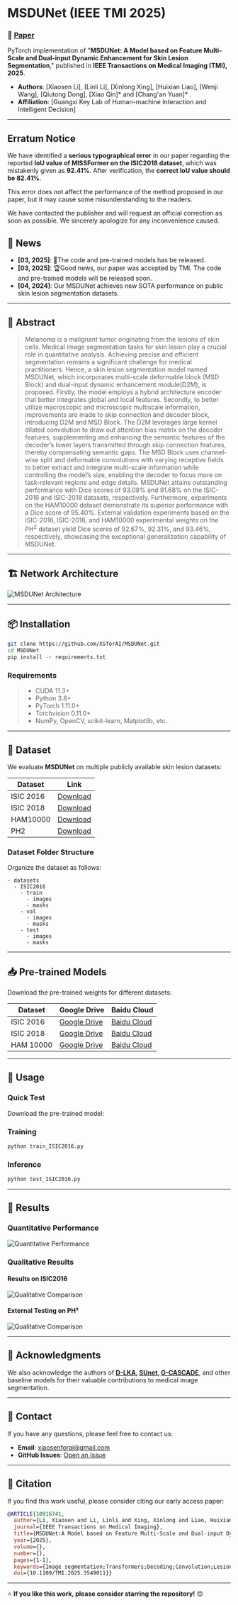 # MSDUNet (IEEE TMI 2025)

### 📖 [**Paper**](https://ieeexplore.ieee.org/document/10916741)

PyTorch implementation of "**MSDUNet: A Model based on Feature Multi-Scale and Dual-input Dynamic Enhancement for Skin Lesion Segmentation**," published in **IEEE Transactions on Medical Imaging (TMI), 2025**.

- **Authors**: [Xiaosen Li], [Linli Li], [Xinlong Xing], [Huixian Liao], [Wenji Wang], [Qiutong Dong], [Xiao Qin]* and [Chang'an Yuan]* .
- **Affiliation**: [Guangxi Key Lab of Human-machine Interaction and Intelligent Decision]

---

## **Erratum Notice**

We have identified a **serious typographical error** in our paper regarding the reported **IoU value of MISSFormer on the ISIC2018 dataset**, which was mistakenly given as **92.41%**. After verification, the **correct IoU value should be 82.41%**.

This error does not affect the performance of the method proposed in our paper, but it may cause some misunderstanding to the readers.

We have contacted the publisher and will request an official correction as soon as possible. We sincerely apologize for any inconvenience caused.


## 🚀 News
- **[03, 2025]**: 🥳The code and pre-trained models has be released.
- **[03, 2025]**: 🏆Good news, our paper was accepted by TMI. The code and pre-trained models will be released soon.
- **[04, 2024]**: Our MSDUNet achieves new SOTA performance on public skin lesion segmentation datasets.

---

## 📜 Abstract
> Melanoma is a malignant tumor originating from the lesions of skin cells. Medical image segmentation tasks for skin lesion play a crucial role in quantitative analysis. Achieving precise and efficient segmentation remains a significant challenge for medical practitioners. Hence, a skin lesion segmentation model named MSDUNet, which incorporates multi-scale deformable block (MSD Block) and dual-input dynamic enhancement module(D2M), is proposed. Firstly, the model employs a hybrid architecture encoder that better integrates global and local features. Secondly, to better utilize macroscopic and microscopic multiscale information, improvements are made to skip connection and decoder block, introducing D2M and MSD Block. The D2M leverages large kernel dilated convolution to draw out attention bias matrix on the decoder features, supplementing and enhancing the semantic features of the decoder’s lower layers transmitted through skip connection features, thereby compensating semantic gaps. The MSD Block uses channel-wise split and deformable convolutions with varying receptive fields to better extract and integrate multi-scale information while controlling the model’s size, enabling the decoder to focus more on task-relevant regions and edge details. MSDUNet attains outstanding performance with Dice scores of 93.08\% and 91.68\% on the ISIC-2016 and ISIC-2018 datasets, respectively. Furthermore, experiments on the HAM10000 dataset demonstrate its superior performance with a Dice score of 95.40\%. External validation experiments based on the ISIC-2016, ISIC-2018, and HAM10000 experimental weights on the PH$^2$ dataset yield Dice scores of 92.67\%, 92.31\%, and 93.46\%, respectively, showcasing the exceptional generalization capability of MSDUNet.

---

## 🏗️ Network Architecture
![MSDUNet Architecture](./figs/MSDUNet_Arch.png)

---

## 📦 Installation
```bash
git clone https://github.com/XSforAI/MSDUNet.git
cd MSDUNet
pip install -r requirements.txt

```

### **Requirements**
> * CUDA 11.3+
> * Python 3.8+
> * PyTorch 1.11.0+
> * Torchvision 0.11.0+
> * NumPy, OpenCV, scikit-learn, Matplotlib, etc.

---

## 📂 Dataset
We evaluate **MSDUNet** on multiple publicly available skin lesion datasets:

| Dataset   | Link                                                                          |
|-----------|-------------------------------------------------------------------------------|
| ISIC 2016 | [Download](https://challenge.isic-archive.com/data/#2016)                     |
| ISIC 2018 | [Download](https://challenge.isic-archive.com/data/#2018)                     |
| HAM10000  | [Download](https://www.kaggle.com/datasets/kmader/skin-cancer-mnist-ham10000) |
| PH2       | [Download](https://www.fc.up.pt/addi/ph2%20database.html)                     |

### **Dataset Folder Structure**
Organize the dataset as follows:
```
- datasets
  - ISIC2016
    - train
      - images
      - masks
    - val
      - images
      - masks
    - test
      - images
      - masks
```

---

## 📥 Pre-trained Models
Download the pre-trained weights for different datasets:

| Dataset   | Google Drive | Baidu Cloud                                                             |
|-----------|--------------|-------------------------------------------------------------------------|
| ISIC 2016 | [Google Drive](https://drive.google.com/file/d/1HwBx0DDRB-C7R89GTxcypTtM9WFU-hCu/view?usp=drive_link) | [Baidu Cloud](https://pan.baidu.com/s/1AnFOs6_xKOv75IdNl6h4aA?pwd=jxrw) |
| ISIC 2018 | [Google Drive](https://drive.google.com/file/d/1g5D_KszuwionLI-Vm5AHGDomaMbkBG15/view?usp=drive_link) | [Baidu Cloud](https://pan.baidu.com/s/1oSjbGQgNdurzsKTIDYzGow?pwd=4n3j) |
| HAM 10000 | [Google Drive](https://drive.google.com/file/d/182GsjXU1xELDBfAatrj-i7TfkFZ-bbEK/view?usp=drive_link) | [Baidu Cloud](https://pan.baidu.com/s/1XWnUuQM5sdKhy122RZmonQ?pwd=jz7e) |

---

## 🏃 Usage
### **Quick Test**
Download the pre-trained model:

### **Training**
```bash
python train_ISIC2016.py
```

### **Inference**
```bash
python test_ISIC2016.py
```

---

## 🎯 Results
### **Quantitative Performance**
![Quantitative Performance](./figs/quantitative_results.png)

### **Qualitative Results**
#### **Results on ISIC2016**
![Qualitative Comparison](./figs/qualitative_results_1.png)

#### **External Testing on PH²**
![Qualitative Comparison](./figs/qualitative_results_2.png)

---

## 🙏 Acknowledgments
We also acknowledge the authors of **[D-LKA](https://github.com/xmindflow/deformableLKA), [SUnet](https://github.com/XSforAI/SUnet), [G-CASCADE](https://github.com/SLDGroup/G-CASCADE)**, and other baseline models for their valuable contributions to medical image segmentation.

---

## 📩 Contact
If you have any questions, please feel free to contact us:
- **Email**: xiaosenforai@gmail.com
- **GitHub Issues**: [Open an Issue](https://github.com/XSforAI/MSDUNet/issues)

---

## 📖 Citation
If you find this work useful, please consider citing our early access paper:
```bibtex
@ARTICLE{10916741,
  author={Li, Xiaosen and Li, Linli and Xing, Xinlong and Liao, Huixian and Wang, Wenji and Dong, Qiutong and Qin, Xiao and Yuan, Chang’an},
  journal={IEEE Transactions on Medical Imaging}, 
  title={MSDUNet:A Model based on Feature Multi-Scale and Dual-input Dynamic Enhancement for Skin Lesion Segmentation}, 
  year={2025},
  volume={},
  number={},
  pages={1-1},
  keywords={Image segmentation;Transformers;Decoding;Convolution;Lesions;Feature extraction;Skin;Semantics;Kernel;Adaptation models;Hybrid architecture;skin lesion segmentation;multi-scale method;deformable convolution;feature enhancement},
  doi={10.1109/TMI.2025.3549011}}
```

---

⭐ **If you like this work, please consider starring the repository!** 😊

